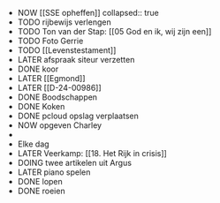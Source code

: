 - NOW [[SSE opheffen]]
  collapsed:: true
- TODO rijbewijs verlengen
- TODO Ton van der Stap: [[05 God en ik, wij zijn een]]
- TODO Foto Gerrie
- TODO [[Levenstestament]]
- LATER afspraak siteur verzetten
- DONE koor
- LATER [[Egmond]]
- LATER [[D-24-00986]]
- DONE Boodschappen
- DONE Koken
- DONE pcloud opslag verplaatsen
- NOW opgeven Charley
-
- Elke dag
- LATER Veerkamp: [[18. Het Rijk in crisis]]
- DOING twee artikelen uit Argus
- LATER piano spelen
- DONE lopen
- DONE roeien